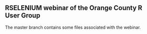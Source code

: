 ## RSELENIUM webinar of the Orange County R User Group

The master branch contains some files associated with the webinar.